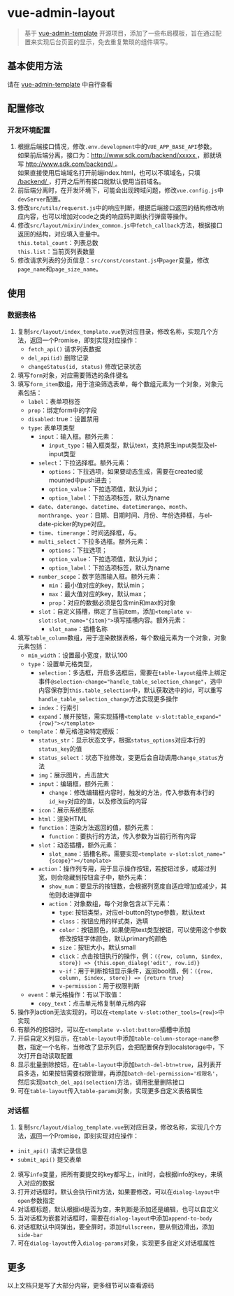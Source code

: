 # vue-admin-layout

> 基于 [vue-admin-template](https://github.com/PanJiaChen/vue-admin-template) 开源项目，添加了一些布局模板，旨在通过配置来实现后台页面的显示，免去重复繁琐的组件填写。

## 基本使用方法
请在 [vue-admin-template](https://github.com/PanJiaChen/vue-admin-template) 中自行查看

## 配置修改
### 开发环境配置
1. 根据后端接口情况，修改`.env.development`中的`VUE_APP_BASE_API`参数。  
如果前后端分离，接口为：<u>http://www.sdk.com/backend/xxxxx </u>，那就填写 <u> http://www.sdk.com/backend/ </u>。  
如果直接使用后端域名打开前端index.html，也可以不填域名，只填<u> /backend/ </u>，打开之后所有接口就默认使用当前域名。
2. 前后端分离时，在开发环境下，可能会出现跨域问题，修改`vue.config.js`中 `devServer`配置。
3. 修改`src/utils/requerst.js`中的响应判断，根据后端接口返回的结构修改响应内容，也可以增加对code之类的响应码判断执行弹窗等操作。
4. 修改`src/layout/mixin/index_common.js`中`fetch_callback`方法，根据接口返回的结构，对应填入变量中。  
`this.total_count`：列表总数  
`this.list`：当前页列表数量
5. 修改请求列表的分页信息：`src/const/constant.js`中`pager`变量，修改`page_name`和`page_size_name`。

## 使用
### 数据表格
1. 复制`src/layout/index_template.vue`到对应目录，修改名称，实现几个方法，返回一个Promise，即刻实现对应操作：
    + `fetch_api()` 请求列表数据
    + `del_api(id)` 删除记录
    + `changeStatus(id, status)` 修改记录状态
2. 填写`form`对象，对应需要筛选的条件键名
3. 填写`form_item`数组，用于渲染筛选表单，每个数组元素为一个对象，对象元素包括：
    + `label`：表单项标签
    + `prop`：绑定form中的字段
    + `disabled`: true：设置禁用
    + `type`: 表单项类型
      + `input`：输入框。额外元素：
        + `input_type`：输入框类型，默认text，支持原生input类型及el-input类型
      + `select`：下拉选择框。额外元素：
        + `options`：下拉选项，如果要动态生成，需要在created或mounted中push进去；
        + `option_value`：下拉选项值，默认为id；
        + `option_label`：下拉选项标签，默认为name
      + `date`、`daterange`、`datetime`、`datetimerange`、`month`、`monthrange`、`year`：日期、日期时间、月份、年份选择框，与el-date-picker的type对应。
      + `time`、`timerange`：时间选择框，与。
      + `multi_select`：下拉多选框。额外元素：
        + `options`：下拉选项；
        + `option_value`：下拉选项值，默认为id；
        + `option_label`：下拉选项标签，默认为name
      + `number_scope`：数字范围输入框。额外元素：
        + `min`：最小值对应的key，默认min；
        + `max`：最大值对应的key，默认max；
        + `prop`：对应的数据必须是包含min和max的对象
      + `slot`：自定义插槽，绑定了当前item，添加`<template v-slot:slot_name="{item}">`填写插槽内容。额外元素：
        + `slot_name`：插槽名称
4. 填写`table_column`数组，用于渲染数据表格，每个数组元素为一个对象，对象元素包括：
   + `min_width`：设置最小宽度，默认100
   + `type`：设置单元格类型，
     + `selection`：多选框，开启多选框后，需要在`table-layout`组件上绑定事件`@selection-change="handle_table_selection_change"`，选中内容保存到`this.table_selection`中，默认获取选中的id，可以重写`handle_table_selection_change`方法实现更多操作
     + `index`：行索引
     + `expand`：展开按钮，需实现插槽`<template v-slot:table_expand="{row}"></template>`
   + `template`：单元格渲染特定模版：
     + `status_str`：显示状态文字，根据`status_options`对应本行的`status_key`的值
     + `status_select`：状态下拉修改，变更后会自动调用`change_status`方法
     + `img`：展示图片，点击放大
     + `input`：编辑框，额外元素：
       + `change`：修改编辑框内容时，触发的方法，传入参数有本行的`id_key`对应的值，以及修改后的内容
     + `icon`：展示系统图标
     + `html`：渲染HTML
     + `function`：渲染方法返回的值，额外元素：
       + `function`：要执行的方法，传入参数为当前行所有内容
     + `slot`：动态插槽，额外元素：
       + `slot_name`：插槽名称，需要实现`<template v-slot:slot_name="{scope}"></template>`
     + `action`：操作列专用，用于显示操作按钮，若按钮过多，或超过列宽，则会隐藏到按钮盒子中，额外元素：
       + `show_num`：要显示的按钮数，会根据列宽度自适应增加或减少，其他则收进弹窗中
       + `action`：对象数组，每个对象包含以下元素：
         + `type`: 按钮类型，对应el-button的type参数，默认text
         + `class`：按钮应用的样式类，选填
         + `color`：按钮颜色，如果使用text类型按钮，可以使用这个参数修改按钮字体颜色，默认primary的颜色
         + `size`：按钮大小，默认small
         + `click`：点击按钮执行的操作，例：`({row, column, $index, store}) => {this.open_dialog('edit', row.id)}`
         + `v-if`：用于判断按钮显示条件，返回bool值，例：`({row, column, $index, store}) => {return true}`
         + `v-permission`：用于权限判断
   + `event`：单元格操作：有以下取值：
     + `copy_text`：点击单元格复制单元格内容
5. 操作列action无法实现的，可以在`<template v-slot:other_tools={row}>`中实现
6. 有额外的按钮时，可以在`<template v-slot:button>`插槽中添加
7. 开启自定义列显示，在`table-layout`中添加`table-column-storage-name`参数，指定一个名称，当修改了显示列后，会把配置保存到localstorage中，下次打开自动读取配置
8. 显示批量删除按钮，在`table-layout`中添加`batch-del-btn=true`，且列表开启多选，如果按钮需要权限管理，再添加`batch-del-permission='权限名'`，然后实现`batch_del_api(selection)`方法，调用批量删除接口
9. 可在`table-layout`传入`table-params`对象，实现更多自定义表格属性

### 对话框
1. 复制`src/layout/dialog_template.vue`到对应目录，修改名称，实现几个方法，返回一个Promise，即刻实现对应操作：
  + `init_api()` 请求记录信息
  + `submit_api()` 提交表单
2. 填写`info`变量，把所有要提交的key都写上，init时，会根据info的key，来填入对应的数据
3. 打开对话框时，默认会执行init方法，如果要修改，可以在`dialog-layout`中`open`参数指定
4. 对话框标题，默认根据id是否为空，来判断是添加还是编辑，也可以自定义
5. 当对话框为嵌套对话框时，需要在`dialog-layout`中添加`append-to-body`
6. 对话框默认中间弹出，要全屏时，添加`fullscreen`，要从侧边滑出，添加`side-bar`
7. 可在`dialog-layout`传入`dialog-params`对象，实现更多自定义对话框属性

## 更多
以上文档只是写了大部分内容，更多细节可以查看源码